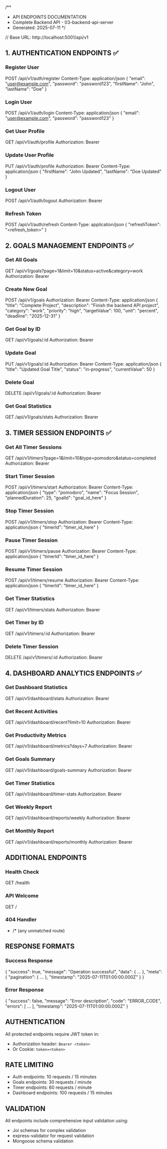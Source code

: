 /**
 * API ENDPOINTS DOCUMENTATION
 * Complete Backend API - 03-backend-api-server
 * Generated: 2025-07-11
 */

// Base URL: http://localhost:5001/api/v1

## 1. AUTHENTICATION ENDPOINTS ✅

### Register User
POST /api/v1/auth/register
Content-Type: application/json
{
  "email": "user@example.com",
  "password": "password123",
  "firstName": "John",
  "lastName": "Doe"
}

### Login User  
POST /api/v1/auth/login
Content-Type: application/json
{
  "email": "user@example.com", 
  "password": "password123"
}

### Get User Profile
GET /api/v1/auth/profile
Authorization: Bearer <token>

### Update User Profile
PUT /api/v1/auth/profile
Authorization: Bearer <token>
Content-Type: application/json
{
  "firstName": "John Updated",
  "lastName": "Doe Updated"
}

### Logout User
POST /api/v1/auth/logout
Authorization: Bearer <token>

### Refresh Token
POST /api/v1/auth/refresh
Content-Type: application/json
{
  "refreshToken": "<refresh_token>"
}

## 2. GOALS MANAGEMENT ENDPOINTS ✅

### Get All Goals
GET /api/v1/goals?page=1&limit=10&status=active&category=work
Authorization: Bearer <token>

### Create New Goal
POST /api/v1/goals
Authorization: Bearer <token>
Content-Type: application/json
{
  "title": "Complete Project",
  "description": "Finish the backend API project",
  "category": "work",
  "priority": "high",
  "targetValue": 100,
  "unit": "percent",
  "deadline": "2025-12-31"
}

### Get Goal by ID
GET /api/v1/goals/:id
Authorization: Bearer <token>

### Update Goal
PUT /api/v1/goals/:id
Authorization: Bearer <token>
Content-Type: application/json
{
  "title": "Updated Goal Title",
  "status": "in-progress",
  "currentValue": 50
}

### Delete Goal
DELETE /api/v1/goals/:id
Authorization: Bearer <token>

### Get Goal Statistics
GET /api/v1/goals/stats
Authorization: Bearer <token>

## 3. TIMER SESSION ENDPOINTS ✅

### Get All Timer Sessions
GET /api/v1/timers?page=1&limit=10&type=pomodoro&status=completed
Authorization: Bearer <token>

### Start Timer Session
POST /api/v1/timers/start
Authorization: Bearer <token>
Content-Type: application/json
{
  "type": "pomodoro",
  "name": "Focus Session",
  "plannedDuration": 25,
  "goalId": "goal_id_here"
}

### Stop Timer Session
POST /api/v1/timers/stop
Authorization: Bearer <token>
Content-Type: application/json
{
  "timerId": "timer_id_here"
}

### Pause Timer Session
POST /api/v1/timers/pause
Authorization: Bearer <token>
Content-Type: application/json
{
  "timerId": "timer_id_here"
}

### Resume Timer Session
POST /api/v1/timers/resume
Authorization: Bearer <token>
Content-Type: application/json
{
  "timerId": "timer_id_here"
}

### Get Timer Statistics
GET /api/v1/timers/stats
Authorization: Bearer <token>

### Get Timer by ID
GET /api/v1/timers/:id
Authorization: Bearer <token>

### Delete Timer Session
DELETE /api/v1/timers/:id
Authorization: Bearer <token>

## 4. DASHBOARD ANALYTICS ENDPOINTS ✅

### Get Dashboard Statistics
GET /api/v1/dashboard/stats
Authorization: Bearer <token>

### Get Recent Activities
GET /api/v1/dashboard/recent?limit=10
Authorization: Bearer <token>

### Get Productivity Metrics
GET /api/v1/dashboard/metrics?days=7
Authorization: Bearer <token>

### Get Goals Summary
GET /api/v1/dashboard/goals-summary
Authorization: Bearer <token>

### Get Timer Statistics
GET /api/v1/dashboard/timer-stats
Authorization: Bearer <token>

### Get Weekly Report
GET /api/v1/dashboard/reports/weekly
Authorization: Bearer <token>

### Get Monthly Report
GET /api/v1/dashboard/reports/monthly
Authorization: Bearer <token>

## ADDITIONAL ENDPOINTS

### Health Check
GET /health

### API Welcome
GET /

### 404 Handler
* /* (any unmatched route)

## RESPONSE FORMATS

### Success Response
{
  "success": true,
  "message": "Operation successful",
  "data": { ... },
  "meta": { 
    "pagination": { ... },
    "timestamp": "2025-07-11T01:00:00.000Z"
  }
}

### Error Response
{
  "success": false,
  "message": "Error description",
  "code": "ERROR_CODE",
  "errors": [ ... ],
  "timestamp": "2025-07-11T01:00:00.000Z"
}

## AUTHENTICATION

All protected endpoints require JWT token in:
- Authorization header: `Bearer <token>`
- Or Cookie: `token=<token>`

## RATE LIMITING

- Auth endpoints: 10 requests / 15 minutes
- Goals endpoints: 30 requests / minute  
- Timer endpoints: 60 requests / minute
- Dashboard endpoints: 100 requests / 15 minutes

## VALIDATION

All endpoints include comprehensive input validation using:
- Joi schemas for complex validation
- express-validator for request validation
- Mongoose schema validation
